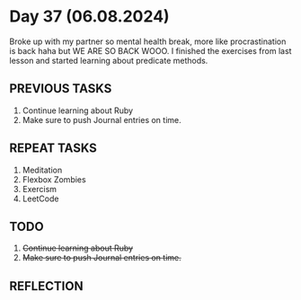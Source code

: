 # Day 37 (06.08.2024)

Broke up with my partner so mental health break, more like procrastination is back haha but WE ARE SO BACK WOOO.
I finished the exercises from last lesson and started learning about predicate methods.

## PREVIOUS TASKS

1. Continue learning about Ruby
2. Make sure to push Journal entries on time.

## REPEAT TASKS

1. Meditation
2. Flexbox Zombies
3. Exercism
4. LeetCode

## TODO

1. ~~Continue learning about Ruby~~
2. ~~Make sure to push Journal entries on time.~~

## REFLECTION
